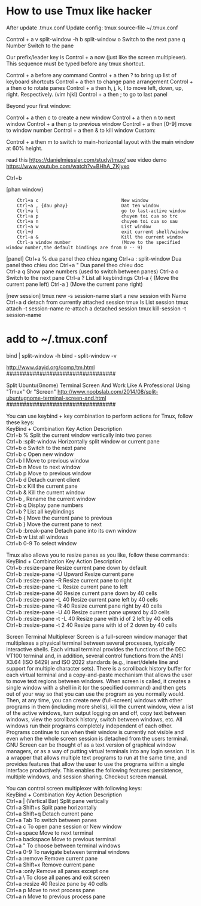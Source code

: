 # How to use Tmux like hacker

After update .tmux.conf
Update config:
tmux source-file ~/.tmux.conf

<bind-key> Control + a 
v split-window -h
b split-window
o Switch to the next pane
q Number Switch to the pane

Our prefix/leader key is Control + a now (just like the screen multiplexer). This sequence must be typed before any tmux shortcut.

Control + a before any command
Control + a then ? to bring up list of keyboard shortcuts
Control + a then <Space> to change pane arrangement
Control + a then o to rotate panes
Control + a then h, j, k, l to move left, down, up, right. Respectively. (vim hjkl)
Control + a then ; to go to last panel

<!-- 
    Window
-->
Beyond your first window:

Control + a then c to create a new window
Control + a then n to next window
Control + a then p to previous window
Control + a then [0-9] move to window number
Control + a then & to kill window
Custom:

Control + a then m to switch to main-horizontal layout with the main window at 60% height.


<!-- ####################################################################### -->

read this https://danielmiessler.com/study/tmux/
see video demo https://www.youtube.com/watch?v=BHhA_ZKjyxo

Ctrl+b <command>

<command>
[phan window}

        Ctrl+a c                               New window
        Ctrl+a , {dau phay}                    Dat ten window
        Ctrl+a l                               go to last-active window 
        Ctrl+a p                               chuyen toi cua so trc
        Ctrl+a n                               chuyen toi cua so sau
        Ctrl+a w                               List window
        Ctrl+d                                 exit current shell/window   
        Ctrl-a &                               Kill the current window
        Ctrl-a window number                   (Move to the specified window number,the default bindings are from 0 -- 9)

[panel]
        Ctrl+a %                               dua panel theo chieu ngang
        Ctrl+a : split-window                  Dua panel theo chieu doc
        Ctrl+a "                               Dua panel theo chieu doc    
        Ctrl-a q                               Show pane numbers (used to switch between panes)
        Ctrl-a o                               Switch to the next pane
        Ctrl-a ?                               List all keybindings
        Ctrl-a {                               (Move the current pane left)
        Ctrl-a }                               (Move the current pane right)

[new session]
        tmux new -s session-name               start a new session with Name
        Ctrl+a d                               detach from currently attached session 
        tmux ls                                List session
        tmux attach -t session-name            re-attach a detached session 
        tmux kill-session -t session-name       

# add to ~/.tmux.conf
bind | split-window -h
bind - split-window -v

http://www.dayid.org/comp/tm.html
#################################




Split Ubuntu(Gnome) Terminal Screen And Work Like A Professional Using "Tmux" Or "Screen"
http://www.noobslab.com/2014/08/split-ubuntugnome-terminal-screen-and.html
#################################

You can use keybind + key combination to perform actions for Tmux, follow these keys:  
KeyBind + Combination Key   Action Description  
Ctrl+b  %                                   Split the current window vertically into two panes  
Ctrl+b  :split-window                       Horizontally split window or current pane  
Ctrl+b  o                                   Switch to the next pane  
Ctrl+b  c                                   Open new window  
Ctrl+b  l                                   Move to previous window  
Ctrl+b  n                                   Move to next window  
Ctrl+b  p                                   Move to previous window  
Ctrl+b  d                                   Detach current client  
Ctrl+b  x                                   Kill the current pane  
Ctrl+b  &                                   Kill the current window  
Ctrl+b  ,                                   Rename the current window  
Ctrl+b  q                                   Display pane numbers  
Ctrl+b  ?                                   List all keybindings  
Ctrl+b  {                                   Move the current pane to previous  
Ctrl+b  }                                   Move the current pane to next  
Ctrl+b  :break-pane                         Detach pane into its own window  
Ctrl+b  w                                   List all windows  
Ctrl+b  0-9                                 To select window  


Tmux also allows you to resize panes as you like, follow these commands:  
KeyBind + Combination Key                   Action Description  
Ctrl+b  :resize-pane                        Resize current pane down by default  
Ctrl+b  :resize-pane -U                     Upward Resize current pane  
Ctrl+b  :resize-pane -R                     Resize current pane to right  
Ctrl+b  :resize-pane -L                     Resize current pane to left  
Ctrl+b  :resize-pane 40                     Resize current pane down by 40 cells  
Ctrl+b  :resize-pane -L 40                  Resize current pane left by 40 cells  
Ctrl+b  :resize-pane -R 40                  Resize current pane right by 40 cells  
Ctrl+b  :resize-pane -U 40                  Resize current pane upward by 40 cells  
Ctrl+b  :resize-pane -t -L 40               Resize pane with id of 2 left by 40 cells  
Ctrl+b  :resize-pane -t 2 40                Resize pane with id of 2 down by 40 cells  



Screen Terminal Multiplexer
Screen is a full-screen window manager that multiplexes a physical terminal between several processes, typically interactive shells. Each virtual terminal provides the functions of the DEC VT100 terminal and, in addition, several control functions from the ANSI X3.64 (ISO 6429) and ISO 2022 standards (e.g., insert/delete line and support for multiple character sets). There is a scrollback history buffer for each virtual terminal and a copy-and-paste mechanism that allows the user to move text regions between windows. When screen is called, it creates a single window with a shell in it (or the specified command) and then gets out of your way so that you can use the program as you normally would. Then, at any time, you can create new (full-screen) windows with other programs in them (including more shells), kill the current window, view a list of the active windows, turn output logging on and off, copy text between windows, view the scrollback history, switch between windows, etc. All windows run their programs completely independent of each other. Programs continue to run when their window is currently not visible and even when the whole screen session is detached from the users terminal.
GNU Screen can be thought of as a text version of graphical window managers, or as a way of putting virtual terminals into any login session. It is a wrapper that allows multiple text programs to run at the same time, and provides features that allow the user to use the programs within a single interface productively. This enables the following features: persistence, multiple windows, and session sharing. Checkout screen manual.



You can control screen multiplexer with following keys:  
KeyBind + Combination Key       Action Description  
Ctrl+a  | (Vertical Bar)        Split pane vertically  
Ctrl+a  Shift+s                 Split pane horizontally  
Ctrl+a  Shift+q                 Detach current pane  
Ctrl+a  Tab                     To switch between panes  
Ctrl+a  c                       To open pane session or New window  
Ctrl+a  space                   Move to next terminal  
Ctrl+a  backspace               Move to previous terminal  
Ctrl+a  "                       To choose between terminal windows  
Ctrl+a  0-9                     To navigate between terminal windows  
Ctrl+a  :remove                 Remove current pane  
Ctrl+a  Shift+x                 Remove current pane  
Ctrl+a  :only                   Remove all panes except one  
Ctrl+a  \                       To close all panes and exit screen   
Ctrl+a  :resize 40              Resize pane by 40 cells  
Ctrl+a  p                       Move to next process pane  
Ctrl+a  n                       Move to previous process pane  
